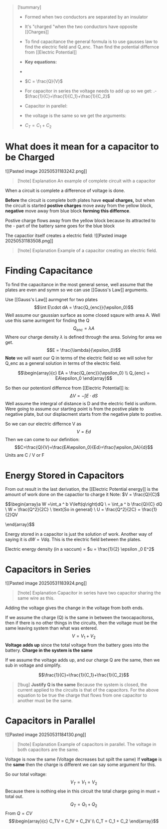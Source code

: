 
>[!summary]
>- Formed when two conductors are separated by an insulator 
>- It's "charged "when the two conductors have opposite [[Charges]]
>- To find capacitance the general formula is to use gausses law to find the electric field and Q_enc. Than find the potential differnce from [[Electric Potential]]
>
>- **Key equations:**
>- 
>-  $C = \frac{Q}{V}$
>- For capacitor in series the voltage needs to add up so we get:
.- $\frac{1}{C}=\frac{1}{C_1}+\frac{1}{C_2}$
>- Capacitor in parellel:
>- the voltage is the same so we get the arguments:
>- $C_T = C_1 + C_2$

# What does it mean for a capacitor to be Charged

![[Pasted image 20250531183242.png]]
>[!note] Explanation
An example of complete circuit with a capacitor 

When a circuit is complete a difference of voltage is done. 

**Before** the circuit is complete both plates have **equal** **charges,** but when the circuit is started **postive charges** move away from the yellow block, **negative** move away from blue block **forming this differnce**.

Postive charge flows away from the yellow block because its attracted to the - part of the battery same goes for the blue block

The capactior itself creates a electric field:
![[Pasted image 20250531183508.png]]
>[!note] Explanation
Example of a capacitor creating an electric field.

# Finding Capacitance 
To find the capacitance in the most general sense, well assume that the plates are even and symm so we can use [[Gauss's Law]] arguments.

Use [[Gauss's Law]] aurmgnet for two plates
$$\int E\cdot dA = \frac{Q_{enc}}{\epsilon_0}$$
Well assume our gaussian surface as some closed sqaure with area A.
Well use this same aurmgent for finding the Q
$$Q_{enc} = \lambda A$$
Where our charge density $\lambda$ is defined through the area. Solving for area we get.
$$E = \frac{\lambda}{\epsilon_0}$$
**Note** we will want our Q in terms of the electric field so we will solve for Q_enc as a general solution in terms of the electric field.

$$\begin{array}{c}
EA = \frac{Q_{enc}}{\epsilon_0} \\ 
Q_{enc} = EA\epsilon_0
\end{array}$$

So then our potentionl differnce from [[Electric Potential]] is:
$$\Delta V = -\int E\cdot dS$$
Well assume the intergral of distance is D and the electric field is uniform. 
Were going to assume our starting point is from the postive plate to negative plate, but our displacment starts from the negative plate to postive.

So we can our electric differnce V as
$$V = Ed$$
Then we can come to our definition:
$$C=\frac{Q}{V}=\frac{EA\epsilon_0}{Ed}=\frac{\epsilon_0A}{d}$$
Units are C / V or F

# Energy Stored in Capacitors
From out result in the last derivation, the [[Electric Potential energy]] is the amount of work done on the capactior to charge it
Note: $V = \frac{Q}{C}$

$$\begin{array}a
W =\int_a ^ b V\left(q\right)dQ \\ 
= \int_a ^ b \frac{Q}{C} dQ \\ 
W = \frac{Q^2}{2C} \\ 
\text{So in general} \\ 
U = \frac{Q^2}{2C} = \frac{1}{2}QV 

\end{array}$$

Energy stored in a capacitor is just the solution of work. Another way of saying it is $dW = Vdq$. This is the electric field between the plates.

Electric energy density (in a vaccum) = $u  = \frac{1}{2} \epsilon _0 E^2$ 

# Capacitors in Series
![[Pasted image 20250531183924.png]]
>[!note] Explanation
Capacitor in series have two capacitor sharing the same wire as this.
>
Adding the voltage gives the change in the voltage from both ends.

If we assume the charge (Q) is the same in between the twocapacitorss, then if there is no other things in the circuits, then the voltage must be the same leaving system than what was entered.
$$V = V_1 + V_2$$
**Voltage adds up** since the total voltage from the battery goes into the battery. **Charge in the system is the same**

If we assume the voltage adds up, and our charge Q are the same, then we sub in voltage and simplify.

$$\frac{1}{C}=\frac{1}{C_1}+\frac{1}{C_2}$$
>[!bug] **Justify Q is the same**
>Because the system is closed, the current applied to the circuits  is that of the capacitors. For the above equation to be true the charge that flows from one capacitor to another must be the same.
# Capacitors in Parallel 
![[Pasted image 20250531184130.png]]
>[!note] Explanation
Example of capacitors in parallel. The voltage in both capacitors are the same.


Voltage is now the same (Voltage decreases but spilt the same)
If **voltage** is the **same** then the charge is different we can say some argument for this.

So our total voltage:
$$V_T = V_1 = V_2$$
Because there is nothing else in this circuit the total charge going in must = total out.
$$Q_T = Q_1 +Q_2$$
From $Q = CV$ 
$$\begin{array}{c}
C_TV = C_1V + C_2V \\ 
C_T = C_1 + C_2
\end{array}$$




